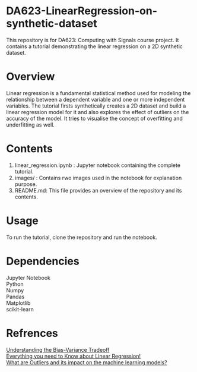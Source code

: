 # DA623-LinearRegression-on-synthetic-dataset
This repository is for DA623: Computing with Signals course project. It contains a tutorial demonstrating the linear regression on a 2D synthetic dataset.

# Overview
Linear regression is a fundamental statistical method used for modeling the relationship between a dependent variable and one or more independent variables. The tutorial firsts synthetically creates a 2D dataset and build a linear regression model for it and also explores the effect of outliers on the accuracy of the model. It tries to visualise the concept of overfitting and underfitting as well. 

# Contents
1) linear_regression.ipynb : Jupyter notebook containing the complete tutorial.
2) images/ : Contains rwo images used in the notebook for explanation purpose.
3) README.md: This file provides an overview of the repository and its contents.

# Usage
To run the tutorial, clone the repository and run the notebook.

# Dependencies
Jupyter Notebook <br>
Python <br>
Numpy<br>
Pandas <br>
Matplotlib <br>
scikit-learn <br>

# Refrences
[Understanding the Bias-Variance Tradeoff](https://towardsdatascience.com/understanding-the-bias-variance-tradeoff-165e6942b229) <br>
[Everything you need to Know about Linear Regression!](https://www.analyticsvidhya.com/blog/2021/10/everything-you-need-to-know-about-linear-regression/) <br>
[What are Outliers and its impact on the machine learning models?](https://www.linkedin.com/pulse/what-outliers-its-impact-machine-learning-models-sunil-kumar-cheruku/) <br>
